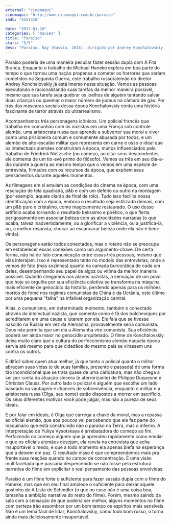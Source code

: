 ```yaml
---
external: "cinemaqui"
cinemaqui: "http://www.cinemaqui.com.br/paraiso"
imdb: "4551318"

date: "2017-01-20"
categories: [ "movies" ]
title: "Paraíso"
stars: "5/5"
desc: "Paraíso. Ray (Russia, 2016). Dirigido por Andrey Konchalovskiy. Escrito por Elena Kiseleva, Andrey Konchalovskiy. Com Yuliya Vysotskaya (Olga), Viktor Sukhorukov (Genrikh Gimmler), Peter Kurth (Krauze), Philippe Duquesne (Zhyul), Christian Clauss (Khelmut), Jean Denis Römer (Shulman), George Lenz, Jakob Diehl (Fogel), Irina Demidkina (Okhrannitsa tyurmy). Crítica escrita para o site CinemAqui."
---
```

Paraíso poderia de uma maneira peculiar fazer sessão dupla com A Fita Branca. Enquanto o trabalho de Michael Haneke explora em boa parte do tempo o que tornou uma nação propensa a cometer os horrores que seriam cometidos na Segunda Guerra, este trabalho russo/alemão do diretor Andrey Konchalovskiy já está imerso nesta situação. Vemos as pessoas executando e racionalizando suas tarefas da melhor maneira possível, mesmo que sua tarefa seja quebrar os joelhos de alguém tentando salvar duas crianças ou queimar o maior número de judeus na câmara de gás. Por trás das máscaras sociais dessa época Konchalovskiy conta uma história fascinante de terror através do ultrarrealismo.

Acompanhamos três personagens icônicos. Um policial francês que trabalha em comunhão com os nazistas em uma França sob controle alemão, uma aristocrata russa que aprende a subverter sua moral e viver como uma prisioneira comum e comumente abusada por todos, e um alemão de alto-escalão militar que representa em carne e osso o ideal que os intelectuais alemães construíram à época, muitos influenciados pelo trabalho de Friedrick Nietzsche (no começo, ao citar seus descendentes, ele comenta de um tio-avô primo do filósofo). Vemos os três em seu dia-a-dia durante a guerra ao mesmo tempo que o vemos em uma espécie de entrevista, filmados com os recursos da época, que expõem seus pensamentos durante aqueles momentos.

As filmagens em si emulam as condições do cinema na época, com uma resolução de tela quadrada, p&b e com um defeito ou outro na montagem (por exemplo, aquele clarão de final de rolo). Tudo isso facilita nossa identificação com a época, embora o resultado seja estilizado demais, com um p&b puro e cristalino, como magicamente restaurado. O uso desse artifício acaba tornando o resultado belíssimo e poético, o que flerta perigosamente em associar beleza com as atrocidades narradas (o que acaba, talvez inadvertidamente, ou a glorificar a violência, ou a justificá-la, ou, a melhor resposta, chocar ao escancarar beleza onde ela não é bem-vinda).

Os personagens estão todos conectados, mas o roteiro não se preocupa em estabelecer essas conexões como um argumento-chave. De certa forma, não há de fato comunicação entre essas três pessoas, mesmo que elas interajam. Isso é representado tanto no modelo das entrevistas, onde a vemos de fato (mas sozinhas) quanto na camada burocrática de cada um deles, desempenhando seu papel de algoz ou vítima da melhor maneira possível. Quando chegamos nos planos nazistas, a sensação de um povo que hoje se orgulha por sua eficiência coletiva se transforma na máquina mais eficiente de genocídio da história, perdendo apenas para os milhões mortos de fome nos regimes comunistas da China e da Ucrânia, este último por uma pequena "falha" na infalível organização central.

Aliás, o comunismo, em determinado momento, também é conectado através do intelectual nazista, que comenta como é fã dos bolcheviques por acreditarem em uma causa e lutarem por ela. Ele fala que se tivesse nascido na Rússia em vez da Alemanha, provavelmente seria comunista. Deus não permita que um dia a Alemanha vire comunista. Sua eficiência poderá ser ainda maior no genocídio arquitetado. O filme de Konchalovskiy deixa muito claro que a cultura do perfeccionismo alemão naquela época servia até mesmo para que cidadãos do mesmo país se virassem uns contra os outros.

É difícil saber quem atua melhor, já que tanto o policial quanto o militar abraçam suas vidas (e de suas famílias, presente e passada) de uma forma tão incondicional que se trata quase de uma caricatura, mas não chega a ser por conta da atuação sincera (e aterrorizante) de Philippe Duquesne e Christian Clauss. Por outro lado o policial é alguém que escolhe um lado baseado na vantagem e chances de sobrevivência, enquanto o militar e a aristocrata russa (Olga, seu nome) estão dispostos a morrer em sacrifício. Os seus diferentes motivos você pode julgar, mas não a pureza de seus ideais.

E por falar em ideais, é Olga que carrega a chave da moral, mas a repassa ao oficial alemão, que aos poucos vai percebendo que ele faz parte do maquinário que está construindo não o paraíso na Terra, mas o inferno. A interpretação de Yuliya Vysotskaya é arrebatadora do começo ao fim. Perfazendo no começo alguém que já aprendeu rapidamente como emular o que os oficiais alemães desejam, ela revela na entrevista que acha insuportável o medo, e que a todo momento ela apenas blefa na esperança que a deixem em paz. O resultado disso é que compreendemos mais pra frente suas reações quando no campo de concentração. É uma visão multifacetada que passaria despercebido se não fosse pela estrutura narrativa do filme em explicitar o real pensamento das pessoas envolvidas.

Paraíso é um filme forte o suficiente para fazer sessão dupla com o filme do Haneke, mas que em seu final amolece o suficiente para deixar aquele gostinho de A Lista de Schindler (o que no caso não é uma coisa boa, tamanha a ambição narrativa do resto do filme). Porém, mesmo saindo da sala com a sensação de que poderia ser melhor, alguns momentos no filme com certeza irão assombrar por um bom tempo os espíritos mais sensíveis. Não é um tema fácil de lidar; Konchalovskiy, como todo bom russo, o torna ainda mais deliciosamente insuportável.
